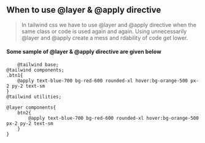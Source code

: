 ## When to use @layer & @apply directive

>In tailwind css we have to use @layer and @apply directive when the same class or code is used again and again.
>Using unnecessarily @layer and @apply create a mess and rdability of code get lower.

#### Some sample of @layer & @apply directive are given below 
```
    @tailwind base;
@tailwind components;
.btn1{
    @apply text-blue-700 bg-red-600 rounded-xl hover:bg-orange-500 px-2 py-2 text-sm
}
@tailwind utilities;

@layer components{
    btn2{
        @apply text-blue-700 bg-red-600 rounded-xl hover:bg-orange-500 px-2 py-2 text-sm
    }
}


```
